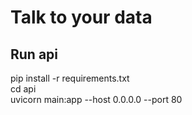 # Talk to your data

## Run api
pip install -r requirements.txt  
cd api  
uvicorn main:app --host 0.0.0.0 --port 80